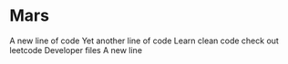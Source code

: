 # Mars
A new line of code
Yet another line of code
Learn clean code
check out leetcode
Developer files
A new line
